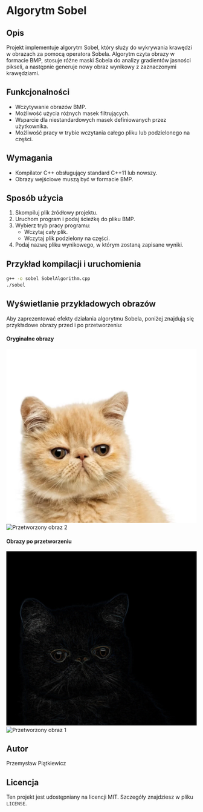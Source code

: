 # Algorytm Sobel

## Opis
Projekt implementuje algorytm Sobel, który służy do wykrywania krawędzi w obrazach za pomocą operatora Sobela. Algorytm czyta obrazy w formacie BMP, stosuje różne maski Sobela do analizy gradientów jasności pikseli, a następnie generuje nowy obraz wynikowy z zaznaczonymi krawędziami.

## Funkcjonalności
- Wczytywanie obrazów BMP.
- Możliwość użycia różnych masek filtrujących.
- Wsparcie dla niestandardowych masek definiowanych przez użytkownika.
- Możliwość pracy w trybie wczytania całego pliku lub podzielonego na części.

## Wymagania
- Kompilator C++ obsługujący standard C++11 lub nowszy.
- Obrazy wejściowe muszą być w formacie BMP.

## Sposób użycia
1. Skompiluj plik źródłowy projektu.
2. Uruchom program i podaj ścieżkę do pliku BMP.
3. Wybierz tryb pracy programu:
   - Wczytaj cały plik.
   - Wczytaj plik podzielony na części.
4. Podaj nazwę pliku wynikowego, w którym zostaną zapisane wyniki.

## Przykład kompilacji i uruchomienia
```bash
g++ -o sobel SobelAlgorithm.cpp
./sobel
```
## Wyświetlanie przykładowych obrazów

Aby zaprezentować efekty działania algorytmu Sobela, poniżej znajdują się przykładowe obrazy przed i po przetworzeniu:

#### Oryginalne obrazy
![Oryginalny obraz 1](images/kot.bmp)
![Przetworzony obraz 2](images/ryba.bmp)

#### Obrazy po przetworzeniu

![Oryginalny obraz 2](images/kot_sobel.bmp)
![Przetworzony obraz 1](images/ryba_sobel.bmp)



## Autor 
Przemysław Piątkiewicz

## Licencja
Ten projekt jest udostępniany na licencji MIT. Szczegóły znajdziesz w pliku `LICENSE`.
